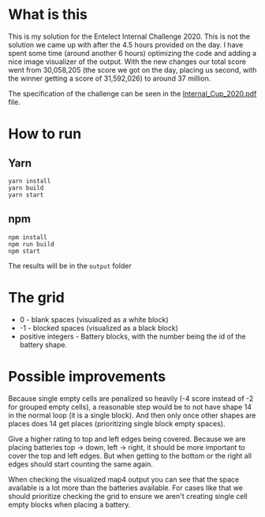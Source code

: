# What is this

This is my solution for the Entelect Internal Challenge 2020. This is not the solution we came up with after the 4.5 hours provided on the day. I have spent some time (around another 6 hours) optimizing the code and adding a nice image visualizer of the output. With the new changes our total score went from 30,058,205 (the score we got on the day, placing us second, with the winner getting a score of 31,592,026) to around 37 million.

The specification of the challenge can be seen in the [Internal_Cup_2020.pdf](Internal_Cup_2020.pdf) file.

# How to run

## Yarn

```
yarn install
yarn build
yarn start
```

## npm

```
npm install
npm run build
npm start
```

The results will be in the `output` folder

# The grid

-   0 - blank spaces (visualized as a white block)
-   -1 - blocked spaces (visualized as a black block)
-   positive integers - Battery blocks, with the number being the id of the battery shape.

# Possible improvements

Because single empty cells are penalized so heavily (-4 score instead of -2 for grouped empty cells), a reasonable step would be to not have shape 14 in the normal loop (it is a single block). And then only once other shapes are places does 14 get places (prioritizing single block empty spaces).

Give a higher rating to top and left edges being covered. Because we are placing batteries top -> down, left -> right, it should be more important to cover the top and left edges. But when getting to the bottom or the right all edges should start counting the same again.

When checking the visualized map4 output you can see that the space available is a lot more than the batteries available. For cases like that we should prioritize checking the grid to ensure we aren't creating single cell empty blocks when placing a battery.
